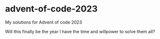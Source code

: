 # advent-of-code-2023
My solutions for Advent of code 2023

Will this finally be the year I have the time and willpower to solve them all?
